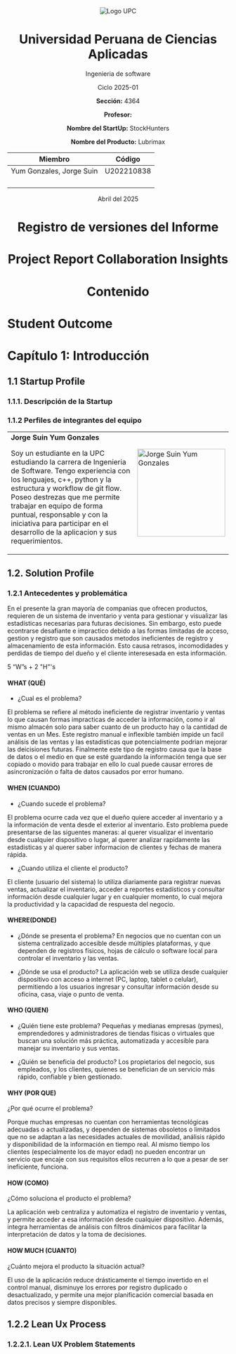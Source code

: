 <div align="center">
<img src="https://upload.wikimedia.org/wikipedia/commons/f/fc/UPC_logo_transparente.png" alt="Logo UPC">

# Universidad Peruana de Ciencias Aplicadas

Ingenieria de software

Ciclo 2025-01

**Sección:** 4364

**Profesor:** 

**Nombre del StartUp:** StockHunters

**Nombre del Producto:** Lubrimax

| Miembro                             | Código     |
|-------------------------------------|------------|
| Yum Gonzales, Jorge Suin            | U202210838 |
|             |  |
|            |  |
|  |  |
|         |  |

Abril del 2025

# Registro de versiones del Informe

# Project Report Collaboration Insights

# Contenido
</div>

# Student Outcome

# Capítulo 1: Introducción
## 1.1 Startup Profile
### 1.1.1. Descripción de la Startup

### 1.1.2 Perfiles de integrantes del equipo
<table>
    <tr> 
        <td align="left">
            <b>Jorge Suin Yum Gonzales</b> <br>
            <p>Soy un estudiante en la UPC estudiando la carrera de Ingenieria de Software. Tengo experiencia con los lenguajes, c++, python y la estructura y workflow de git flow. Poseo destrezas que me permite trabajar en equipo de forma puntual, responsable y con la iniciativa para participar en el desarrollo de la aplicacion y sus requerimientos.</p> 
        </td>
		<td> <img src="https://files.catbox.moe/g2gms8.jpg" alt="Jorge Suin Yum Gonzales" width="200">  </td>
    </tr>
</table>

## 1.2. Solution Profile
### 1.2.1 Antecedentes y problemática
En el presente la gran mayoría de companias que ofrecen productos, requieren de un sistema de inventario y venta para gestionar y visualizar las estadísticas necesarias para futuras decisiones. Sin embargo, esto puede econtrarse desafiante e impractico debido a las formas limitadas de acceso, gestion y registro que son causados metodos ineficientes de registro y almacenamiento de esta información. Esto causa retrasos, incomodidades y perdidas de tiempo del dueño y el cliente interesesada en esta información.

5 “W”s + 2 "H"'s

#### WHAT (QUÉ)
- ¿Cual es el problema?

El problema se refiere al método ineficiente de registrar inventario y ventas lo que causan formas impracticas de acceder la información, como ir al mismo almacén solo para saber cuanto de un producto hay o la cantidad de ventas en un Mes. Este registro manual e inflexible también impide un facil análisis de las ventas y las estadísticas que potencialmente podrian mejorar las deicisiones futuras. Finalmente este tipo de registro causa que la base de datos o el medio en que se esté guardando la información tenga que ser copiado o movido para trabajar en ello lo cual puede causar errores de asincronización o falta de datos causados por error humano.

#### WHEN (CUANDO)
- ¿Cuando sucede el problema?

El problema ocurre cada vez que el dueño quiere acceder al inventario y a la información de venta desde el exterior al inventario. Esto problema puede presentarse de las siguentes maneras: al querer visualizar el inventario desde cualquier dispositivo o lugar, al querer analizar rapidamente las estadisticas y al querer saber informacion de clientes y fechas de manera rápida.

- ¿Cuando utiliza el cliente el producto?

El cliente (usuario del sistema) lo utiliza diariamente para registrar nuevas ventas, actualizar el inventario, acceder a reportes estadísticos y consultar información desde cualquier lugar y en cualquier momento, lo cual mejora la productividad y la capacidad de respuesta del negocio.

#### WHERE(DONDE)
- ¿Dónde se presenta el problema?
En negocios que no cuentan con un sistema centralizado accesible desde múltiples plataformas, y que dependen de registros físicos, hojas de cálculo o software local para controlar el inventario y las ventas.

- ¿Dónde se usa el producto?
La aplicación web se utiliza desde cualquier dispositivo con acceso a internet (PC, laptop, tablet o celular), permitiendo a los usuarios ingresar y consultar información desde su oficina, casa, viaje o punto de venta.

#### WHO (QUIEN)
- ¿Quién tiene este problema?
Pequeñas y medianas empresas (pymes), emprendedores y administradores de tiendas físicas o virtuales que buscan una solución más práctica, automatizada y accesible para manejar su inventario y sus ventas.

- ¿Quién se beneficia del producto?
Los propietarios del negocio, sus empleados, y los clientes, quienes se benefician de un servicio más rápido, confiable y bien gestionado.

#### WHY (POR QUE)
¿Por qué ocurre el problema?

Porque muchas empresas no cuentan con herramientas tecnológicas adecuadas o actualizadas, y dependen de sistemas obsoletos o limitados que no se adaptan a las necesidades actuales de movilidad, análisis rápido y disponibilidad de la información en tiempo real. Al mismo tiempo los clientes (especialmente los de mayor edad) no pueden encontrar un servicio que encaje con sus requisitos ellos recurren a lo que a pesar de ser ineficiente, funciona.

#### HOW (COMO)
¿Cómo soluciona el producto el problema?

La aplicación web centraliza y automatiza el registro de inventario y ventas, y permite acceder a esa información desde cualquier dispositivo. Además, integra herramientas de análisis con filtros dinámicos para facilitar la interpretación de datos y la toma de decisiones.

#### HOW MUCH (CUANTO)
¿Cuánto mejora el producto la situación actual?

El uso de la aplicación reduce drásticamente el tiempo invertido en el control manual, disminuye los errores por registro duplicado o desactualizado, y permite una mejor planificación comercial basada en datos precisos y siempre disponibles.

## 1.2.2 Lean Ux Process
### 1.2.2.1. Lean UX Problem Statements

